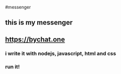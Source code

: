 #messenger
## this is my messenger
## https://bychat.one
### i write it with nodejs, javascript, html and css
### run it!
